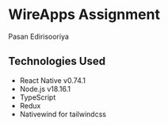 # WireApps Assignment

Pasan Edirisooriya

## Technologies Used

- React Native v0.74.1
- Node.js v18.16.1
- TypeScript
- Redux
- Nativewind for tailwindcss
